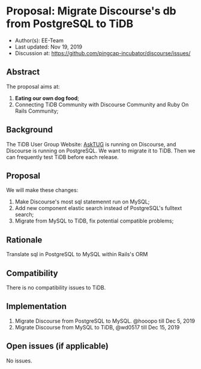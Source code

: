 # Proposal: Migrate Discourse's db from PostgreSQL to TiDB

- Author(s): EE-Team
- Last updated:  Nov 19, 2019
- Discussion at: https://github.com/pingcap-incubator/discourse/issues/

## Abstract

The proposal aims at:

1. **Eating our own dog food**;
2. Connecting TiDB Community with Discourse Community and Ruby On Rails Community;

## Background

The TiDB User Group Website: [AskTUG](https://asktug.com) is running on Discourse, and Discourse is running on PostgreSQL. We want to migrate it to TiDB. Then we can frequently test TiDB before each release.

## Proposal

We will make these changes:

1. Make Discourse's most sql statemennt run on MySQL;
2. Add new component elastic search instead of PostgreSQL's fulltext search;
3. Migrate from MySQL to TiDB, fix potential compatible problems;

## Rationale

Translate sql in PostgreSQL to MySQL within Rails's ORM

## Compatibility

There is no compatibility issues to TiDB.

## Implementation

1. Migrate Discourse from PostgreSQL to MySQL. @hooopo till Dec 5, 2019
2. Migrate Discourse from MySQL to TiDB, @wd0517 till Dec 15, 2019

## Open issues (if applicable)

No issues.
